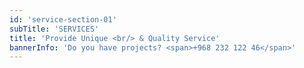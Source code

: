 ```yaml
---
id: 'service-section-01'
subTitle: 'SERVICES'
title: 'Provide Unique <br/> & Quality Service'
bannerInfo: 'Do you have projects? <span>+968 232 122 46</span>'
---
```

